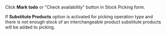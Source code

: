 Click **Mark todo** or "Check availability" button in Stock Picking
form.

If **Substitute Products** option is activated for picking operation
type and there is not enough stock of an interchangeable product
substitute products will be added to picking.
